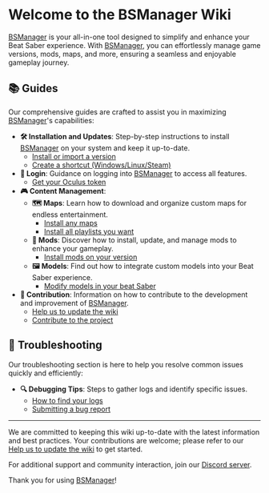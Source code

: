 # Welcome to the BSManager Wiki

[BSManager](https://www.bsmanager.io) is your all-in-one tool designed to simplify and enhance your Beat Saber experience. With [BSManager](https://www.bsmanager.io), you can effortlessly manage game versions, mods, maps, and more, ensuring a seamless and enjoyable gameplay journey.

## 📚 Guides

Our comprehensive guides are crafted to assist you in maximizing [BSManager](https://www.bsmanager.io)'s capabilities:

- **🛠️ Installation and Updates**: Step-by-step instructions to install [BSManager](https://www.bsmanager.io) on your system and keep it up-to-date.
    - [Install or import a version](install-or-import-a-version)
    - [Create a shortcut (Windows/Linux/Steam)](Create-a-shortcut-(Windows/Linux/Steam))
- **🔑 Login**: Guidance on logging into [BSManager](https://www.bsmanager.io) to access all features.
    - [Get your Oculus token](Get-your-Oculus-token)
- **🎮 Content Management**:
    - **🗺️ Maps**: Learn how to download and organize custom maps for endless entertainment.
        - [Install any maps](Install-any-maps)
        - [Install all playlists you want](Install-all-playlists-you-want)
    - **🧩 Mods**: Discover how to install, update, and manage mods to enhance your gameplay.
        - [Install mods on your version](Install-mods-on-your-version)
    - **🖼️ Models**: Find out how to integrate custom models into your Beat Saber experience.
        - [Modify models in your beat Saber](Modify-models-in-your-beat-saber)
- **🤝 Contribution**: Information on how to contribute to the development and improvement of [BSManager](https://www.bsmanager.io).
    - [Help us to update the wiki](Help-us-to-update-the-wiki)
    - [Contribute to the project](Contribute-to-the-project)

## 🐞 Troubleshooting

Our troubleshooting section is here to help you resolve common issues quickly and efficiently:

<!-- - **⚙️ Connection Issues**: Solutions for problems related to connecting [BSManager](https://www.bsmanager.io) to required services. -->

<!-- - **💾 Installation Problems**: Guidance on fixing errors during setup or version updates. -->

<!-- - **🎮 Gameplay Issues**: Fixes for issues impacting Beat Saber performance. -->

- **🔍 Debugging Tips**: Steps to gather logs and identify specific issues.
    - [How to find your logs](How-to-find-your-logs)
    - [Submitting a bug report](Submitting-a-bug-report)
  
***

We are committed to keeping this wiki up-to-date with the latest information and best practices. Your contributions are welcome; please refer to our [Help us to update the wiki](Help-us-to-update-the-wiki) to get started.

For additional support and community interaction, join our [Discord server]().

Thank you for using [BSManager](https://www.bsmanager.io)!
